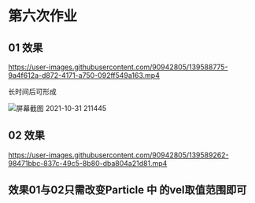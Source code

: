 # 第六次作业
## 01 效果

https://user-images.githubusercontent.com/90942805/139588775-9a4f612a-d872-4171-a750-092ff549a163.mp4

长时间后可形成

![屏幕截图 2021-10-31 211445](https://user-images.githubusercontent.com/90942805/139588798-790e9132-78ef-4d73-8434-a748b5a7cb2b.png)

## 02 效果


https://user-images.githubusercontent.com/90942805/139589262-98471bbc-837c-49c5-8b80-dba804a21d81.mp4

## 效果01与02只需改变Particle 中 的vel取值范围即可
